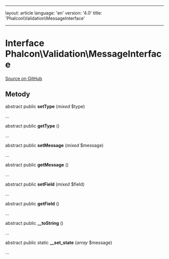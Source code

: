* * *

layout: article language: 'en' version: '4.0' title: 'Phalcon\Validation\MessageInterface'

* * *

# Interface **Phalcon\Validation\MessageInterface**

<a href="https://github.com/phalcon/cphalcon/tree/v4.0.0/phalcon/validation/messageinterface.zep" class="btn btn-default btn-sm">Source on GitHub</a>

## Metody

abstract public **setType** (*mixed* $type)

...

abstract public **getType** ()

...

abstract public **setMessage** (*mixed* $message)

...

abstract public **getMessage** ()

...

abstract public **setField** (*mixed* $field)

...

abstract public **getField** ()

...

abstract public **__toString** ()

...

abstract public static **__set_state** (*array* $message)

...